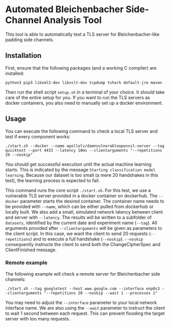 # Automated Bleichenbacher Side-Channel Analysis Tool

This tool is able to automatically test a TLS server for Bleichenbacher-like padding side channels.

## Installation
First, ensure that the following packages (and a working C compiler) are installed:

```python3 pip3 libxml2-dev libxslt-dev tcpdump tshark default-jre maven```

Then run the shell script `setup.sh` in a terminal of your choice.
It should take care of the entire setup for you.
If you want to run the TLS servers as docker containers, you also need to manually set up a docker environment.

## Usage
You can execute the following command to check a local TLS server and test if every component works:

```./start.sh --docker --name apollolv/damnvulnerableopenssl-server --tag quicktest --port 4433 --latency 10ms --clientarguments "--repetitions 20 --noskip"```

You should get successful execution until the actual machine learning starts.
This is indicated by the message `Starting classification model learning`.
Because our dataset is too small (a mere 20 handshakes in this test), the learning process is expected to fail.

This command runs the core script `./start.sh`. 
For this test, we use a vulnerable TLS server provided in a docker container on dockerhub.
The `--docker` parameter starts the desired container.
The container name needs to be provided with `--name`, which can be either pulled from dockerhub or locally built.
We also add a small, simulated network latency between client and server with `--latency`.
The results will be written to a subfolder of `datasets`, identified by the current date and experiment name (`--tag`).
All arguments provided after `--clientarguments` will be given as parameters to the client script.
In this case, we want the client to send 20 requests (`--repetitions`) and to execute a full handshake (`--noskip`).
`--noskip` consequently instructs the client to send both the ChangeCipherSpec and ClientFinished message.

### Remote example
The following example will check a remote server for Bleichenbacher side channels:

```./start.sh --tag googletest --host www.google.com --interface enp0s3 --clientarguments "--repetitions 20 --noskip --wait 1 --processes 1"```

You may need to adjust the `--interface` parameter to your local network interface name.
We are also using the `--wait` parameter to instruct the client to wait 1 second between each request.
This can prevent flooding the target server with too many requests.
